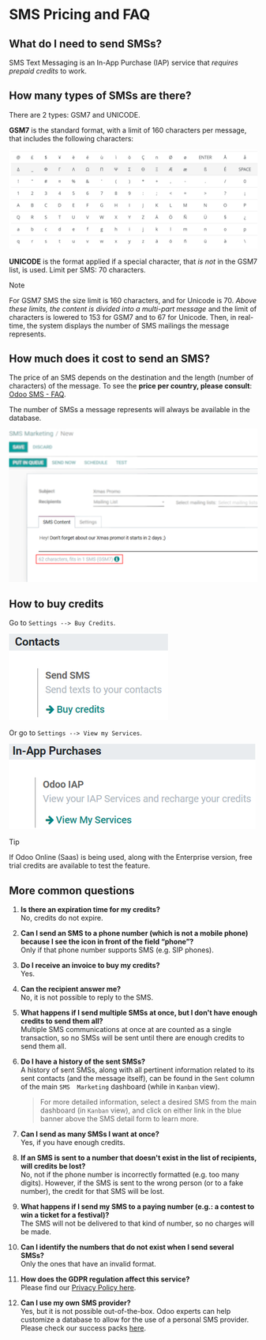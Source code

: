 # SMS Pricing and FAQ

## What do I need to send SMSs?

SMS Text Messaging is an In-App Purchase (IAP) service that *requires
prepaid credits* to work.

## How many types of SMSs are there?

There are 2 types: GSM7 and UNICODE.

**GSM7** is the standard format, with a limit of 160 characters per
message, that includes the following characters:

<img src="pricing_and_faq/faq1.png" class="align-center"
alt="GSM7 characters available in Odoo SMS Marketing." />

**UNICODE** is the format applied if a special character, that *is not*
in the GSM7 list, is used. Limit per SMS: 70 characters.

> [!NOTE]
> For GSM7 SMS the size limit is 160 characters, and for Unicode is 70.
> *Above these limits, the content is divided into a multi-part message*
> and the limit of characters is lowered to 153 for GSM7 and to 67 for
> Unicode. Then, in real-time, the system displays the number of SMS
> mailings the message represents.

## How much does it cost to send an SMS?

The price of an SMS depends on the destination and the length (number of
characters) of the message. To see the **price per country, please
consult**: [Odoo SMS -
FAQ](https://iap-services.odoo.com/iap/sms/pricing#sms_faq_01).

The number of SMSs a message represents will always be available in the
database.

<img src="pricing_and_faq/faq2.png" class="align-center"
alt="Number of GSM7 characters that fit in an SMS message in Odoo SMS Marketing." />

## How to buy credits

Go to `Settings --> Buy Credits`.

<img src="pricing_and_faq/faq3.png" class="align-center"
alt="Buying credits for SMS Marketing in Odoo settings." />

Or go to `Settings --> View my Services`.

<img src="pricing_and_faq/faq4.png" class="align-center"
alt="Using Odoo IAP to recharge credits for SMS Marketing in Odoo settings." />

> [!TIP]
> If Odoo Online (Saas) is being used, along with the Enterprise
> version, free trial credits are available to test the feature.

## More common questions

1.  **Is there an expiration time for my credits?**  
    No, credits do not expire.

2.  **Can I send an SMS to a phone number (which is not a mobile phone)
    because I see the icon in front of the field “phone”?**  
    Only if that phone number supports SMS (e.g. SIP phones).

3.  **Do I receive an invoice to buy my credits?**  
    Yes.

4.  **Can the recipient answer me?**  
    No, it is not possible to reply to the SMS.

5.  **What happens if I send multiple SMSs at once, but I don't have
    enough credits to send them all?**  
    Multiple SMS communications at once at are counted as a single
    transaction, so no SMSs will be sent until there are enough credits
    to send them all.

6.  **Do I have a history of the sent SMSs?**  
    A history of sent SMSs, along with all pertinent information related
    to its sent contacts (and the message itself), can be found in the
    `Sent` column of the main `SMS  Marketing` dashboard (while in
    `Kanban` view).

    > For more detailed information, select a desired SMS from the main
    > dashboard (in `Kanban` view), and click on either link in the blue
    > banner above the SMS detail form to learn more.

7.  **Can I send as many SMSs I want at once?**  
    Yes, if you have enough credits.

8.  **If an SMS is sent to a number that doesn't exist in the list of
    recipients, will credits be lost?**  
    No, not if the phone number is incorrectly formatted (e.g. too many
    digits). However, if the SMS is sent to the wrong person (or to a
    fake number), the credit for that SMS will be lost.

9.  **What happens if I send my SMS to a paying number (e.g.: a contest
    to win a ticket for a festival)?**  
    The SMS will not be delivered to that kind of number, so no charges
    will be made.

10. **Can I identify the numbers that do not exist when I send several
    SMSs?**  
    Only the ones that have an invalid format.

11. **How does the GDPR regulation affect this service?**  
    Please find our [Privacy Policy
    here](https://iap.odoo.com/privacy#sms).

12. **Can I use my own SMS provider?**  
    Yes, but it is not possible out-of-the-box. Odoo experts can help
    customize a database to allow for the use of a personal SMS
    provider. Please check our success packs
    [here](https://www.odoo.com/pricing-packs).
